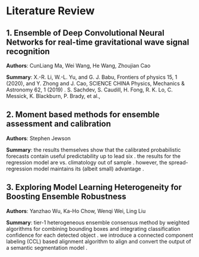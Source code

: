 # Literature Review

## 1. Ensemble of Deep Convolutional Neural Networks for real-time gravitational wave signal recognition
**Authors**: CunLiang Ma, Wei Wang, He Wang, Zhoujian Cao

**Summary**: X.-R. Li, W.-L. Yu, and G. J. Babu, Frontiers of physics 15, 1 (2020), and Y. Zhong and J. Cao, SCIENCE CHINA Physics, Mechanics & Astronomy 62, 1 (2019) . S. Sachdev, S. Caudill, H. Fong, R. K. Lo, C. Messick, K. Blackburn, P. Brady, et al.,

## 2. Moment based methods for ensemble assessment and calibration
**Authors**: Stephen Jewson

**Summary**: the results themselves show that the calibrated probabilistic forecasts contain useful predictability up to lead six . the results for the regression model are vs. climatology out of sample . however, the spread-regression model maintains its (albeit small) advantage .

## 3. Exploring Model Learning Heterogeneity for Boosting Ensemble Robustness
**Authors**: Yanzhao Wu, Ka-Ho Chow, Wenqi Wei, Ling Liu

**Summary**: tier-1 heterogeneous ensemble consensus method by weighted algorithms for combining bounding boxes and integrating classification confidence for each detected object . we introduce a connected component labeling (CCL) based alignment algorithm to align and convert the output of a semantic segmentation model .

